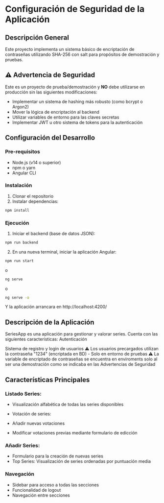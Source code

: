 # Configuración de Seguridad de la Aplicación

## Descripción General

Este proyecto implementa un sistema básico de encriptación de contraseñas utilizando SHA-256 con salt para propósitos de demostración y pruebas.

## ⚠️ Advertencia de Seguridad

Este es un proyecto de prueba/demostración y **NO** debe utilizarse en producción sin las siguientes modificaciones:

- Implementar un sistema de hashing más robusto (como bcrypt o Argon2)
- Mover la lógica de encriptación al backend
- Utilizar variables de entorno para las claves secretas
- Implementar JWT u otro sistema de tokens para la autenticación

## Configuración del Desarrollo

### Pre-requisitos

- Node.js (v14 o superior)
- npm o yarn
- Angular CLI

### Instalación

1. Clonar el repositorio
2. Instalar dependencias:

```bash
npm install
```

### Ejecución

1. Iniciar el backend (base de datos JSON):

```bash
npm run backend
```

2. En una nueva terminal, iniciar la aplicación Angular:

```bash
npm run start
```

o

```bash
ng serve
```

o

```bash
ng serve -o
```

Y la aplicación arrancara en http://localhost:4200/

## Descripción de la Aplicación

SeriesApp es una aplicación para gestionar y valorar series. Cuenta con las siguientes características:
Autenticación

Sistema de registro y login de usuarios
⚠️ Los usuarios precargados utilizan la contraseña "1234" (encriptada en BD) - Solo en entorno de pruebas
⚠️ La variable de encriptado de contraseñas se encuentra en enviroments solo al ser una demostración como se indicaba en las Advertencias de Seguridad

## Características Principales

### Listado Series:

- Visualización alfabética de todas las series disponibles
- Votación de series:

- Añadir nuevas votaciones
- Modificar votaciones previas mediante formulario de edicción

### Añadir Series:

- Formulario para la creación de nuevas series
- Top Series: Visualización de series ordenadas por puntuación media

### Navegación

- Sidebar para acceso a todas las secciones
- Funcionalidad de logout
- Navegación entre secciones

